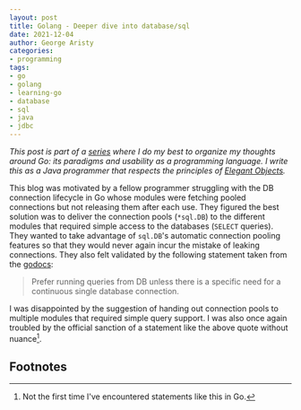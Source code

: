```yaml
---
layout: post
title: Golang - Deeper dive into database/sql
date: 2021-12-04
author: George Aristy
categories:
- programming
tags:
- go
- golang
- learning-go
- database
- sql
- java
- jdbc
---
```


*This post is part of a [series](https://llorllale.github.io/tags/learning-go) where I do my best to organize my
thoughts around Go: its paradigms and usability as a programming language. I write this as a Java programmer that
respects the principles of [Elegant Objects](https://www.elegantobjects.org/).*

This blog was motivated by a fellow programmer struggling with the DB connection lifecycle in Go whose modules were
fetching pooled connections but not releasing them after each use. They figured the best solution was to deliver
the connection pools (`*sql.DB`) to the different modules that required simple access to the databases
(`SELECT` queries). They wanted to take advantage of `sql.DB`'s automatic connection pooling features so that
they would never again incur the mistake of leaking connections. They also felt validated by the following statement
taken from the [godocs](https://pkg.go.dev/database/sql#Conn):

> Prefer running queries from DB unless there is a specific need for a continuous single database connection.

I was disappointed by the suggestion of handing out connection pools to multiple modules that required simple query
support. I was also once again troubled by the official sanction of a statement like the above quote without
nuance[^note1].

## Footnotes

[^note1]: Not the first time I've encountered statements like this in Go. 